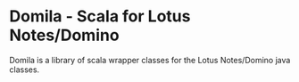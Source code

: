 Domila - Scala for Lotus Notes/Domino
=====================================

Domila is a library of scala wrapper classes for the Lotus Notes/Domino java classes.

